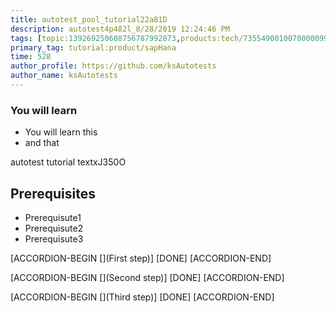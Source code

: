 ```yaml
---
title: autotest_pool_tutorial22a81D
description: autotest4p482l_8/28/2019 12:24:46 PM
tags: [topic:139269250608756787992873,products:tech/73554900100700000996,tutorial:experience/advanced]
primary_tag: tutorial:product/sapHana
time: 528
author_profile: https://github.com/ksAutotests
author_name: ksAutotests
---
```

### You will learn
- You will learn this
- and that

autotest tutorial textxJ350O

## Prerequisites
- Prerequisute1
- Prerequisute2
- Prerequisute3

[ACCORDION-BEGIN [](First step)]
[DONE]
[ACCORDION-END]

[ACCORDION-BEGIN [](Second step)]
[DONE]
[ACCORDION-END]

[ACCORDION-BEGIN [](Third step)]
[DONE]
[ACCORDION-END]

